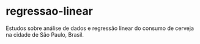 # regressao-linear
Estudos sobre análise de dados e regressão linear do consumo de cerveja na cidade de São Paulo, Brasil.
